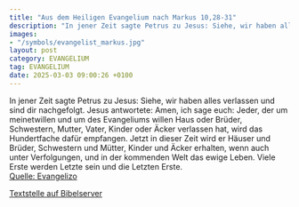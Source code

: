```yaml
---
title: "Aus dem Heiligen Evangelium nach Markus 10,28-31"
description: "In jener Zeit sagte Petrus zu Jesus: Siehe, wir haben alles verlassen und sind dir nachgefolgt. Jesus antwortete: Amen, ich sage euch: Jeder, der um meinetwillen und um des Evangeliums willen Haus oder Brüder, Schwestern, Mutter, Vater, Kinder oder Äcker verlassen hat, wird das H...."
images:
- "/symbols/evangelist_markus.jpg"
layout: post
category: EVANGELIUM
tag: EVANGELIUM
date: 2025-03-03 09:00:26 +0100
---
```

In jener Zeit sagte Petrus zu Jesus: Siehe, wir haben alles verlassen und sind dir nachgefolgt.
Jesus antwortete: Amen, ich sage euch: Jeder, der um meinetwillen und um des Evangeliums willen Haus oder Brüder, Schwestern, Mutter, Vater, Kinder oder Äcker verlassen hat,
wird das Hundertfache dafür empfangen.<!--more--> Jetzt in dieser Zeit wird er Häuser und Brüder, Schwestern und Mütter, Kinder und Äcker erhalten, wenn auch unter Verfolgungen, und in der kommenden Welt das ewige Leben.
Viele Erste werden Letzte sein und die Letzten Erste.<br>
[Quelle: Evangelizo](https://evangeliumtagfuertag.org/DE/gospel)

[Textstelle auf Bibelserver](https://www.bibleserver.com/EU/Markus10,28-31)
